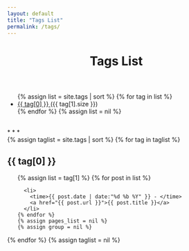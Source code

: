 ```yaml
---
layout: default
title: "Tags List"
permalink: /tags/
---
```


<header>
    <h1>Tags List</h1>
</header>

<ul>
  {% assign list = site.tags | sort %}
    {% for tag in list %}
      <li>
        <a href="#{{ tag[0] }}">
          {{ tag[0] }}
        </a>
        <span>({{ tag[1].size }})</span>
      </li>
    {% endfor %}
  {% assign list = nil %}
</ul>
<br>
* * *
<br>
{% assign taglist = site.tags | sort %}
{% for tag in taglist %}
  <h2 id="{{ tag[0] }}">{{ tag[0] }}</h2>
  <ul>
    {% assign list = tag[1] %}  
    {% for post in list %}

      <li>
        <time>{{ post.date | date:"%d %b %Y" }} - </time>
        <a href="{{ post.url }}">{{ post.title }}</a>
      </li>
    {% endfor %}
    {% assign pages_list = nil %}
    {% assign group = nil %}
  </ul>
{% endfor %}
{% assign taglist = nil %}
